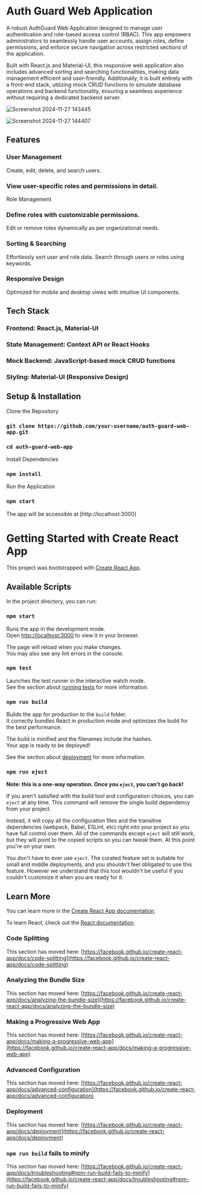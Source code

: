 # Auth Guard Web Application
A robust AuthGuard Web Application designed to manage user authentication and role-based access control (RBAC). This app empowers administrators to seamlessly handle user accounts, assign roles, define permissions, and enforce secure navigation across restricted sections of the application.

Built with React.js and Material-UI, this responsive web application also includes advanced sorting and searching functionalities, making data management efficient and user-friendly. Additionally, it is built entirely with a front-end stack, utilizing mock CRUD functions to simulate database operations and backend functionality, ensuring a seamless experience without requiring a dedicated backend server.

![Screenshot 2024-11-27 143445](https://github.com/user-attachments/assets/8d77c09d-47d4-4df4-8d8c-4cc551cdb9fd)

![Screenshot 2024-11-27 144407](https://github.com/user-attachments/assets/8974f3ea-d063-43ee-8ec0-2bd42a3eeffd)

## Features

### User Management
Create, edit, delete, and search users.
### View user-specific roles and permissions in detail.
Role Management
### Define roles with customizable permissions.
Edit or remove roles dynamically as per organizational needs.
### Sorting & Searching
Effortlessly sort user and role data.
Search through users or roles using keywords.
### Responsive Design
Optimized for mobile and desktop views with intuitive UI components.

## Tech Stack

### Frontend: React.js, Material-UI
### State Management: Context API or React Hooks
### Mock Backend: JavaScript-based mock CRUD functions
### Styling: Material-UI (Responsive Design)

## Setup & Installation
Clone the Repository

### `git clone https://github.com/your-username/auth-guard-web-app.git`
### `cd auth-guard-web-app`

Install Dependencies

### `npm install`
Run the Application

### `npm start`

The app will be accessible at [http://localhost:3000]


# Getting Started with Create React App

This project was bootstrapped with [Create React App](https://github.com/facebook/create-react-app).

## Available Scripts

In the project directory, you can run:

### `npm start`

Runs the app in the development mode.\
Open [http://localhost:3000](http://localhost:3000) to view it in your browser.

The page will reload when you make changes.\
You may also see any lint errors in the console.

### `npm test`

Launches the test runner in the interactive watch mode.\
See the section about [running tests](https://facebook.github.io/create-react-app/docs/running-tests) for more information.

### `npm run build`

Builds the app for production to the `build` folder.\
It correctly bundles React in production mode and optimizes the build for the best performance.

The build is minified and the filenames include the hashes.\
Your app is ready to be deployed!

See the section about [deployment](https://facebook.github.io/create-react-app/docs/deployment) for more information.

### `npm run eject`

**Note: this is a one-way operation. Once you `eject`, you can't go back!**

If you aren't satisfied with the build tool and configuration choices, you can `eject` at any time. This command will remove the single build dependency from your project.

Instead, it will copy all the configuration files and the transitive dependencies (webpack, Babel, ESLint, etc) right into your project so you have full control over them. All of the commands except `eject` will still work, but they will point to the copied scripts so you can tweak them. At this point you're on your own.

You don't have to ever use `eject`. The curated feature set is suitable for small and middle deployments, and you shouldn't feel obligated to use this feature. However we understand that this tool wouldn't be useful if you couldn't customize it when you are ready for it.

## Learn More

You can learn more in the [Create React App documentation](https://facebook.github.io/create-react-app/docs/getting-started).

To learn React, check out the [React documentation](https://reactjs.org/).

### Code Splitting

This section has moved here: [https://facebook.github.io/create-react-app/docs/code-splitting](https://facebook.github.io/create-react-app/docs/code-splitting)

### Analyzing the Bundle Size

This section has moved here: [https://facebook.github.io/create-react-app/docs/analyzing-the-bundle-size](https://facebook.github.io/create-react-app/docs/analyzing-the-bundle-size)

### Making a Progressive Web App

This section has moved here: [https://facebook.github.io/create-react-app/docs/making-a-progressive-web-app](https://facebook.github.io/create-react-app/docs/making-a-progressive-web-app)

### Advanced Configuration

This section has moved here: [https://facebook.github.io/create-react-app/docs/advanced-configuration](https://facebook.github.io/create-react-app/docs/advanced-configuration)

### Deployment

This section has moved here: [https://facebook.github.io/create-react-app/docs/deployment](https://facebook.github.io/create-react-app/docs/deployment)

### `npm run build` fails to minify

This section has moved here: [https://facebook.github.io/create-react-app/docs/troubleshooting#npm-run-build-fails-to-minify](https://facebook.github.io/create-react-app/docs/troubleshooting#npm-run-build-fails-to-minify)
